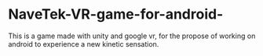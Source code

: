 # NaveTek-VR-game-for-android-
This is a game made with unity and google vr, for the propose of working on android to experience a new kinetic sensation.
